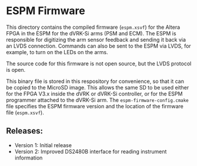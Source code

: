 # ESPM Firmware

This directory contains the compiled firmware (`espm.xsvf`) for the Altera FPGA in the ESPM for the dVRK-Si arms (PSM and ECM). The ESPM is responsible for digitizing the arm sensor feedback and sending it back via an LVDS connection. Commands can also be sent to the ESPM via LVDS, for example, to turn on the LEDs on the arms.

The source code for this firmware is not open source, but the LVDS protocol is open.

This binary file is stored in this respository for convenience, so that it can be copied to the MicroSD image. This allows  the same SD to be used either for the FPGA V3.x inside the dVRK or dVRK-Si controller, or for the ESPM programmer attached to the dVRK-Si arm.
The `espm-firmware-config.cmake` file specifies the ESPM firmware version and the location of the firmware file (`espm.xsvf`).

## Releases:

* Version 1:  Initial release
* Version 2:  Improved DS2480B interface for reading instrument information
